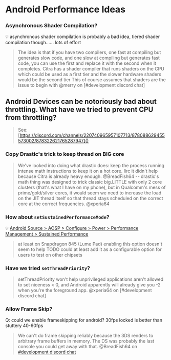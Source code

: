 # Android Performance Ideas

### Asynchronous Shader Compilation?
💡 asynchronous shader compilation is probably a bad idea, tiered shader compilation though…… lots of effort
> The idea is that if you have two compilers, one fast at compiling but generates slow code, and one slow at compiling but generates fast code,
> you can use the first and replace it with the second when it completes.
> Citra has a shader compiler that runs shaders on the CPU
> which could be used as a first tier
> and the slower hardware shaders would be the second tier
> This of course assumes that shaders are the issue to begin with
> @merry on [#development discord chat]

## Android Devices can be notoriously bad about throttling. What have we tried to prevent CPU from throttling?
> See: [https://discord.com/channels/220740965957107713/878088629455573002/878322621765287947]()

### Copy Drastic's trick to keep thread on BIG core
> We've looked into doing what drastic does: keep the process running intense math instructions to keep it on a hot core. Iirc it didn't help because Citra is already heavy enough.
> @BreadFish64
--
> drastic's math thing was designed to trick classic big.LITTLE with only 2 core clusters (that's what I have on my phone), but in Qualcomm's mess of prime/gold/silver cores, it would seem we need to increase the load on the JIT thread itself so that thread stays scheduled on the correct core at the correct frequencies.
> @xperia64

### How about `setSustainedPerformanceMode`?
💡 [Android Source > AOSP > Configure > Power > Performance Management > Sustained Performance](https://source.android.com/devices/tech/power/performance)
> at least on Snapdragon 845 (Lume Pad) enabling this option doesn't seem to help
> TODO could at least add it as a configurable option for users to test on other chipsets

### Have we tried `setThreadPriority`?
> setThreadPriority won't help unprivileged applications aren't allowed to set niceness < 0, and Android apparently will already give you -2 when you're the foreground app.
> @xperia64 on [#development discord chat]

### Allow Frame Skip?
Q: could we enable frameskipping for android? 30fps locked is better than stuttery 40-60fps
> We can't do frame skipping reliably because the 3DS renders to arbitrary frame buffers in memory. The DS was probably the last console you could get away with that.
> @BreadFish64 on [#development discord chat](https://discord.com/channels/220740965957107713/343888608442449920/879094731878072491)